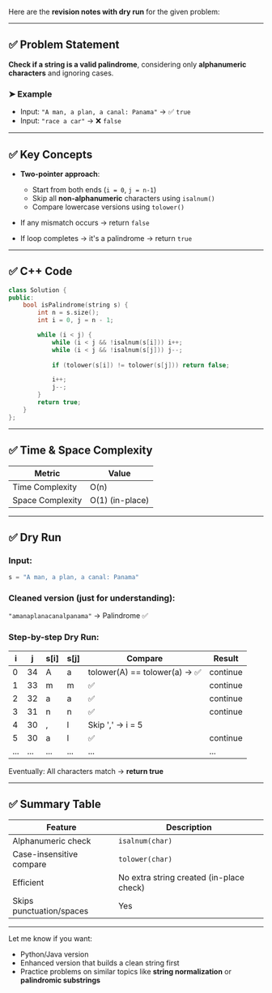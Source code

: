 Here are the **revision notes with dry run** for the given problem:

---

## ✅ **Problem Statement**

**Check if a string is a valid palindrome**, considering only **alphanumeric characters** and ignoring cases.

### ➤ Example

* Input: `"A man, a plan, a canal: Panama"` → ✅ `true`
* Input: `"race a car"` → ❌ `false`

---

## ✅ **Key Concepts**

* **Two-pointer approach**:

  * Start from both ends (`i = 0`, `j = n-1`)
  * Skip all **non-alphanumeric** characters using `isalnum()`
  * Compare lowercase versions using `tolower()`
* If any mismatch occurs → return `false`
* If loop completes → it's a palindrome → return `true`

---

## ✅ **C++ Code**

```cpp
class Solution {
public:
    bool isPalindrome(string s) {
        int n = s.size();
        int i = 0, j = n - 1;

        while (i < j) {
            while (i < j && !isalnum(s[i])) i++;
            while (i < j && !isalnum(s[j])) j--;
            
            if (tolower(s[i]) != tolower(s[j])) return false;

            i++;
            j--;
        }
        return true;
    }
};
```

---

## ✅ **Time & Space Complexity**

| Metric           | Value           |
| ---------------- | --------------- |
| Time Complexity  | O(n)            |
| Space Complexity | O(1) (in-place) |

---

## ✅ **Dry Run**

### Input:

```cpp
s = "A man, a plan, a canal: Panama"
```

### Cleaned version (just for understanding):

`"amanaplanacanalpanama"` → Palindrome ✅

### Step-by-step Dry Run:

| i   | j   | s\[i] | s\[j] | Compare                      | Result   |
| --- | --- | ----- | ----- | ---------------------------- | -------- |
| 0   | 34  | A     | a     | tolower(A) == tolower(a) → ✅ | continue |
| 1   | 33  | m     | m     | ✅                            | continue |
| 2   | 32  | a     | a     | ✅                            | continue |
| 3   | 31  | n     | n     | ✅                            | continue |
| 4   | 30  | ,     | l     | Skip ',' → i = 5             |          |
| 5   | 30  | a     | l     | ✅                            | continue |
| ... | ... | ...   | ...   | ...                          | ...      |

Eventually: All characters match → **return true**

---

## ✅ Summary Table

| Feature                  | Description                              |
| ------------------------ | ---------------------------------------- |
| Alphanumeric check       | `isalnum(char)`                          |
| Case-insensitive compare | `tolower(char)`                          |
| Efficient                | No extra string created (in-place check) |
| Skips punctuation/spaces | Yes                                      |

---

Let me know if you want:

* Python/Java version
* Enhanced version that builds a clean string first
* Practice problems on similar topics like **string normalization** or **palindromic substrings**
